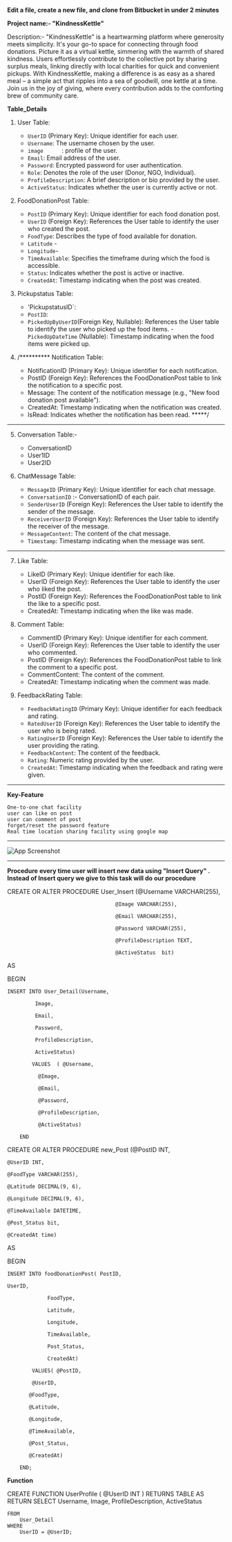 **Edit a file, create a new file, and clone from Bitbucket in under 2 minutes**

 **Project name:- "KindnessKettle"**
 
Description:- 
		"KindnessKettle" is a heartwarming platform where generosity meets simplicity.
		It's your go-to space for connecting through food donations. Picture it as a virtual kettle,
		simmering with the warmth of shared kindness. Users effortlessly contribute to the collective
		pot by sharing surplus meals, linking directly with local charities for quick and convenient pickups.
		With KindnessKettle, making a difference is as easy as a shared meal – a simple act that ripples into a sea of goodwill,
		one kettle at a time. Join us in the joy of giving, where every contribution adds to the comforting brew of community care.
		

**Table_Details**
		
		
1. User Table:
   - `UserID` (Primary Key): Unique identifier for each user.
   - `Username`: The username chosen by the user.
   - `image      `: profile of the user.
   - `Email`: Email address of the user.
   - `Password`: Encrypted password for user authentication.
   - `Role`: Denotes the role of the user (Donor, NGO, Individual).
   - `ProfileDescription`: A brief description or bio provided by the user.
   - `ActiveStatus`: Indicates whether the user is currently active or not.
 
2. FoodDonationPost Table:
   - `PostID` (Primary Key): Unique identifier for each food donation post.
   - `UserID` (Foreign Key): References the User table to identify the user who created the post.
   - `FoodType`: Describes the type of food available for donation.
   - `Latitude`	- 
   - `Longitude`- 
   - `TimeAvailable`: Specifies the timeframe during which the food is accessible.
   - `Status`: Indicates whether the post is active or inactive.	
   - `CreatedAt`: Timestamp indicating when the post was created.
 
 
3. Pickupstatus Table:
	  - 'PickupstatusID`:
	  - `PostID`:
	  - `PickedUpByUserID`(Foreign Key, Nullable): References the User table to identify the
		 user who picked up the food items.
	   - `PickedUpDateTime` (Nullable): Timestamp indicating when the food items were picked up.	

4. /********** Notification Table:
   - NotificationID (Primary Key): Unique identifier for each notification.
   - PostID (Foreign Key): References the FoodDonationPost table to link the notification to a specific post.
   - Message: The content of the notification message (e.g., "New food donation post available").
   - CreatedAt: Timestamp indicating when the notification was created.
   - IsRead: Indicates whether the notification has been read. *****/
 
--------------------------------------------------------------------------------------------------
 
5. Conversation Table:-
    - ConversationID
    - User1ID
    - User2ID
 
6. ChatMessage Table:
   - `MessageID` (Primary Key): Unique identifier for each chat message.
   - `ConversationID` :- ConversationID of each pair.
   - `SenderUserID` (Foreign Key): References the User table to identify the sender of the message.
   - `ReceiverUserID` (Foreign Key): References the User table to identify the receiver of the message.
   - `MessageContent`: The content of the chat message.
   - `Timestamp`: Timestamp indicating when the message was sent.
------------------------------------------------------------------------------------------------------
7. Like Table:
   -  LikeID (Primary Key): Unique identifier for each like.
   -  UserID (Foreign Key): References the User table to identify the user who liked the post.
   -  PostID (Foreign Key): References the FoodDonationPost table to link the like to a specific post.
   -  CreatedAt: Timestamp indicating when the like was made.
 
8. Comment Table:
   - CommentID (Primary Key): Unique identifier for each comment.
   - UserID (Foreign Key): References the User table to identify the user who commented.
   - PostID (Foreign Key): References the FoodDonationPost table to link the comment to a specific post.
   - CommentContent: The content of the comment.
   - CreatedAt: Timestamp indicating when the comment was made.
 
9. FeedbackRating Table:
   - `FeedbackRatingID` (Primary Key): Unique identifier for each feedback and rating.
   - `RatedUserID` (Foreign Key): References the User table to identify the user who is being rated.
   - `RatingUserID` (Foreign Key): References the User table to identify the user providing the rating.
   - `FeedbackContent`: The content of the feedback.
   - `Rating`: Numeric rating provided by the user.
   - `CreatedAt`: Timestamp indicating when the feedback and rating were given.
 

********************************************************************************************************************************************

**Key-Feature**

	One-to-one chat facility 
	user can like on post
	user can comment of post
	forget/reset the password feature
	Real time location sharing facility using google map
	
	
	
********************************************************************************************************************************************
![App Screenshot](MicrosoftTeams-image.png)
*****************************************************************************************************************************************

**Procedure** 
    **every time user will insert new data using "Insert Query" . Instead of Insert query we give to this task will do our procedure**

CREATE OR ALTER PROCEDURE User_Insert (@Username VARCHAR(255),

									   @Image VARCHAR(255),

									   @Email VARCHAR(255),

									   @Password VARCHAR(255),

									   @ProfileDescription TEXT,

									   @ActiveStatus  bit)

AS

  BEGIN

    INSERT INTO User_Detail(Username,

			 Image,

			 Email, 

			 Password,  

			 ProfileDescription, 

			 ActiveStatus)

            VALUES  ( @Username,

  		      @Image,

  		      @Email,

		      @Password,

		      @ProfileDescription,

		      @ActiveStatus)

        END
 
 
 
 
CREATE OR ALTER PROCEDURE new_Post (@PostID INT,

	@UserID INT,

    @FoodType VARCHAR(255),

    @Latitude DECIMAL(9, 6),

    @Longitude DECIMAL(9, 6),

    @TimeAvailable DATETIME,

    @Post_Status bit,

    @CreatedAt time)

AS

  BEGIN

    INSERT INTO foodDonationPost( PostID,

	UserID,

		 		 FoodType,

				 Latitude, 

				 Longitude,  

				 TimeAvailable, 

				 Post_Status,

				 CreatedAt)

            VALUES( @PostID,

			@UserID,

		   @FoodType,

		   @Latitude,

           @Longitude,

		   @TimeAvailable,

		   @Post_Status,

		   @CreatedAt)

        END;

 **Function**

 CREATE FUNCTION UserProfile (
    @UserID INT
)
RETURNS TABLE
AS
RETURN
    SELECT 
       	Username,
       	Image,
	ProfileDescription,
	ActiveStatus
 
    FROM
        User_Detail
    WHERE
        UserID = @UserID;


	

	

	






